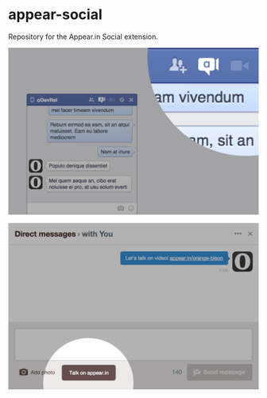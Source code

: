 appear-social
===============

Repository for the Appear.in Social extension. 

![](img/cover-facebook.png)

![](img/cover-twitter.png)
